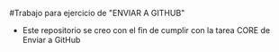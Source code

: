 #Trabajo para ejercicio de "ENVIAR A GITHUB"

- Este repositorio se creo con el fin de cumplir con la tarea CORE de Enviar a GitHub